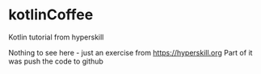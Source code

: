 # kotlinCoffee
Kotlin tutorial from hyperskill

Nothing to see here - just an exercise from https://hyperskill.org
Part of it was push the code to github
